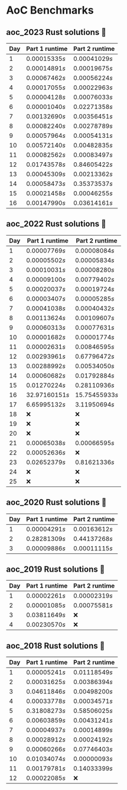 # AoC Benchmarks
## aoc_2023 Rust solutions 🤠 
| Day | Part 1 runtime | Part 2 runtime |
| --- | --- | --- |
|1|0.00015335*s*|0.00041029*s*|
|2|0.00014891*s*|0.00019675*s*|
|3|0.00067462*s*|0.00056224*s*|
|4|0.00017055*s*|0.00022963*s*|
|5|0.00004128*s*|0.00076033*s*|
|6|0.00001040*s*|0.02271358*s*|
|7|0.00132690*s*|0.00356451*s*|
|8|0.00082240*s*|0.00278789*s*|
|9|0.00057964*s*|0.00054131*s*|
|10|0.00572140*s*|0.00482835*s*|
|11|0.00082562*s*|0.00083497*s*|
|12|0.01743578*s*|0.84605422*s*|
|13|0.00045309*s*|0.00213362*s*|
|14|0.00058473*s*|0.35373537*s*|
|15|0.00021458*s*|0.00046255*s*|
|16|0.00147990*s*|0.03614161*s*|

## aoc_2022 Rust solutions 🤠 
| Day | Part 1 runtime | Part 2 runtime |
| --- | --- | --- |
|1|0.00007769*s*|0.00008084*s*|
|2|0.00005502*s*|0.00005834*s*|
|3|0.00010031*s*|0.00008280*s*|
|4|0.00009100*s*|0.00779402*s*|
|5|0.00020037*s*|0.00019724*s*|
|6|0.00003407*s*|0.00005285*s*|
|7|0.00041038*s*|0.00040432*s*|
|8|0.00113624*s*|0.00109607*s*|
|9|0.00060313*s*|0.00077631*s*|
|10|0.00001682*s*|0.00001774*s*|
|11|0.00002631*s*|0.00846595*s*|
|12|0.00293961*s*|0.67796472*s*|
|13|0.00288992*s*|0.00534050*s*|
|14|0.00060682*s*|0.01792884*s*|
|15|0.01270224*s*|0.28110936*s*|
|16|32.97160151*s*|15.75455933*s*|
|17|6.65995132*s*|3.11950694*s*|
|18|❌|❌|
|19|❌|❌|
|20|❌|❌|
|21|0.00065038*s*|0.00066595*s*|
|22|0.00052636*s*|❌|
|23|0.02652379*s*|0.81621336*s*|
|24|❌|❌|
|25|❌|❌|

## aoc_2020 Rust solutions 🤠 
| Day | Part 1 runtime | Part 2 runtime |
| --- | --- | --- |
|1|0.00004291*s*|0.00163612*s*|
|2|0.28281309*s*|0.44137268*s*|
|3|0.00009886*s*|0.00011115*s*|

## aoc_2019 Rust solutions 🤠 
| Day | Part 1 runtime | Part 2 runtime |
| --- | --- | --- |
|1|0.00002261*s*|0.00002319*s*|
|2|0.00001085*s*|0.00075581*s*|
|3|0.03811649*s*|❌|
|4|0.00230570*s*|❌|

## aoc_2018 Rust solutions 🤠 
| Day | Part 1 runtime | Part 2 runtime |
| --- | --- | --- |
|1|0.00005241*s*|0.01118549*s*|
|2|0.00031625*s*|0.00386394*s*|
|3|0.04611846*s*|0.00498200*s*|
|4|0.00033778*s*|0.00034571*s*|
|5|0.31808273*s*|0.58506025*s*|
|6|0.00603859*s*|0.00431241*s*|
|7|0.00004937*s*|0.00014899*s*|
|8|0.00028912*s*|0.00024192*s*|
|9|0.00060266*s*|0.07746403*s*|
|10|0.01034074*s*|0.00000093*s*|
|11|0.00179781*s*|0.14033399*s*|
|12|0.00022085*s*|❌|

